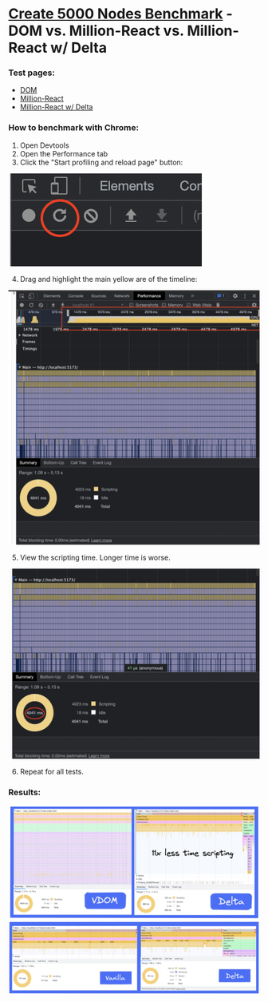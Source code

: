 # [Create 5000 Nodes Benchmark](https://twitter.com/aidenybai/status/1553280656213360640) - DOM vs. Million-React vs. Million-React w/ Delta

### Test pages:

- [DOM](https://dom-bench.vercel.app/)
- [Million-React](https://million-bench.vercel.app/)
- [Million-React w/ Delta](https://delta-bench.vercel.app/)

### How to benchmark with Chrome:

1. Open Devtools
2. Open the Performance tab
3. Click the "Start profiling and reload page" button:

![](/images/reload.png)

4. Drag and highlight the main yellow are of the timeline:

![](/images/results.png)

5. View the scripting time. Longer time is worse.

![](/images/time.png)

6. Repeat for all tests.

### Results:

![](/images/norm.jpeg)
![](/images/extra.jpeg)